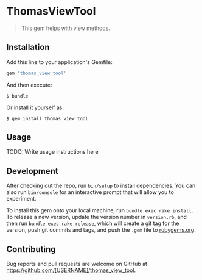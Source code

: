 # ThomasViewTool

> This gem helps with view methods.

## Installation

Add this line to your application's Gemfile:

```ruby
gem 'thomas_view_tool'
```

And then execute:

    $ bundle

Or install it yourself as:

    $ gem install thomas_view_tool

## Usage

TODO: Write usage instructions here

## Development

After checking out the repo, run `bin/setup` to install dependencies. You can also run `bin/console` for an interactive prompt that will allow you to experiment.

To install this gem onto your local machine, run `bundle exec rake install`. To release a new version, update the version number in `version.rb`, and then run `bundle exec rake release`, which will create a git tag for the version, push git commits and tags, and push the `.gem` file to [rubygems.org](https://rubygems.org).

## Contributing

Bug reports and pull requests are welcome on GitHub at https://github.com/[USERNAME]/thomas_view_tool.

